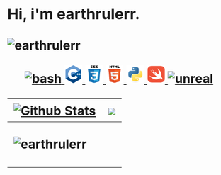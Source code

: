 <p align="center"><b><big><h1>Hi, i'm earthrulerr.</h></big></b><br>
  <br>
  <img src="https://komarev.com/ghpvc/?username=earthrulerrh&label=Profile%20views&color=0e75b6&style=flat" alt="earthrulerr"/>
  
<p align="center"> <a href="https://www.gnu.org/software/bash/" target="_blank" rel="noreferrer"> <img src="https://www.vectorlogo.zone/logos/gnu_bash/gnu_bash-icon.svg" alt="bash" width="40" height="40"/> </a> <a href="https://www.w3schools.com/cpp/" target="_blank" rel="noreferrer"> <img src="https://raw.githubusercontent.com/devicons/devicon/master/icons/cplusplus/cplusplus-original.svg" alt="cplusplus" width="40" height="40"/> </a> <a href="https://www.w3schools.com/css/" target="_blank" rel="noreferrer"> <img src="https://raw.githubusercontent.com/devicons/devicon/master/icons/css3/css3-original-wordmark.svg" alt="css3" width="40" height="40"/> </a> <a href="https://www.w3.org/html/" target="_blank" rel="noreferrer"> <img src="https://raw.githubusercontent.com/devicons/devicon/master/icons/html5/html5-original-wordmark.svg" alt="html5" width="40" height="40"/> </a> <a href="https://www.python.org" target="_blank" rel="noreferrer"> <img src="https://raw.githubusercontent.com/devicons/devicon/master/icons/python/python-original.svg" alt="python" width="40" height="40"/> </a> <a href="https://developer.apple.com/swift/" target="_blank" rel="noreferrer"> <img src="https://raw.githubusercontent.com/devicons/devicon/master/icons/swift/swift-original.svg" alt="swift" width="40" height="40"/> </a> <a href="https://unrealengine.com/" target="_blank" rel="noreferrer"> <img src="https://raw.githubusercontent.com/kenangundogan/fontisto/036b7eca71aab1bef8e6a0518f7329f13ed62f6b/icons/svg/brand/unreal-engine.svg" alt="unreal" width="40" height="40"/> </a> </p>

| <a href="https://github.com/earthrulerr/github-readme-stats"><img align="center" src="https://github-readme-stats.vercel.app/api?username=earthrulerr&show_icons=true&include_all_commits=true&theme=buefy&hide_border=true" alt="Github Stats" /></a> | <a href="https://github.com/earthrulerr/github-readme-stats"><img align="center" src="https://github-readme-stats.vercel.app/api/top-langs/?username=earthrulerr&layout=compact&theme=buefy&hide_border=true" /></a> |
| ------------- | ------------- |
|<p><img align="center" src="https://github-readme-streak-stats.herokuapp.com/?user=earthrulerr&" alt="earthrulerr" /></p>|
